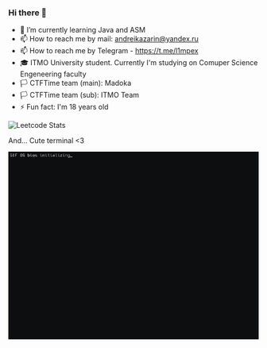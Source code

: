 ### Hi there 👋

<!--
**L1mPeX/L1mPeX** is a ✨ _special_ ✨ repository because its `README.md` (this file) appears on your GitHub profile. -->

- 🌱 I’m currently learning Java and ASM
- 📫 How to reach me by mail: andreikazarin@yandex.ru
- 📫 How to reach me by Telegram - https://t.me/l1mpex
- 🎓 ITMO University student. Currently I'm studying on Comuper Science Engeneering faculty
- 🏳 CTFTime team (main): Madoka
- 🏳 CTFTime team (sub): ITMO Team
- ⚡ Fun fact: I'm 18 years old

![Leetcode Stats](https://leetcard.jacoblin.cool/L1mPeX?ext=contest)


And... Cute terminal <3

![](https://github.com/L1mPeX/L1mPeX/blob/main/output.gif)

